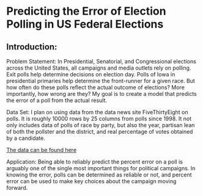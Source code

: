 # Predicting the Error of Election Polling in US Federal Elections

## Introduction:
Problem Statement:
In Presidential, Senatorial, and Congressional elections across the United States, all campaigns and media outlets rely on polling. Exit polls help determine decisions on election day. Polls of Iowa in presidential primaries help determine the front-runner for a given race. But how often do these polls reflect the actual outcome of elections? More importantly, how wrong are they? My goal is to create a model that predicts the error of a poll from the actual result.

Data Set:
I plan on using data from the data news site FiveThirtyEight on polls. It is roughly 10000 rows by 25 columns from polls since 1998. It not only includes data of polls of race by party, but also the year, partisan lean of both the pollster and the district, and real percentage of votes obtained by a candidate.

[The data can be found here](https://github.com/fivethirtyeight/data/tree/master/pollster-ratings)

Application:
Being able to reliably predict the percent error on a poll is arguably one of the single most important things for political campaigns. In knowing the error, polls can be determined as reliable or not, and percent error can be used to make key choices about the campaign moving forward.
